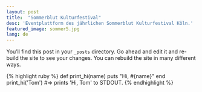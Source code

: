 ```yaml
---
layout: post
title:  "Sommerblut Kulturfestival"
desc: 'Eventplattform des jährlichen Sommerblut Kulturfestival Köln.'
featured_image: sommer5.jpg
lang: de
---
```

You’ll find this post in your `_posts` directory. Go ahead and edit it and re-build the site to see your changes. You can rebuild the site in many different ways.

{% highlight ruby %}
def print_hi(name)
  puts "Hi, #{name}"
end
print_hi('Tom')
#=> prints 'Hi, Tom' to STDOUT.
{% endhighlight %}
